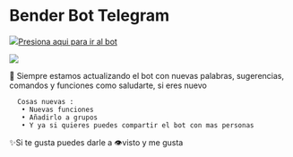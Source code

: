 # Bender Bot Telegram
<p><a href="https://t.me/Testklbot"><img src="https://img.icons8.com/color/48/000000/telegram-app.png"/>Presiona aqui para ir al bot</a></p>
<a href="https://github.com/v2414/benderbot-/blob/master/LICENSE"><img src="https://img.shields.io/badge/License-MIT-blue.svg"></a>

🚀 Siempre estamos actualizando el bot con nuevas palabras, sugerencias, comandos y funciones
    como saludarte, si eres nuevo 
    
      Cosas nuevas :
       • Nuevas funciones
       • Añadirlo a grupos 
       • Y ya si quieres puedes compartir el bot con mas personas 
        
        
✨Si te gusta puedes darle a 👁visto y me gusta 
